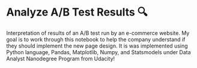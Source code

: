 # Analyze A/B Test Results 🔍
Interpretation of results of an A/B test run by an e-commerce website. My goal is to work through this notebook to help the company understand if they should implement the new page design. It is was implemented using Python language, Pandas, Matplotlib, Numpy, and Statsmodels under Data Analyst Nanodegree Program from Udacity!

